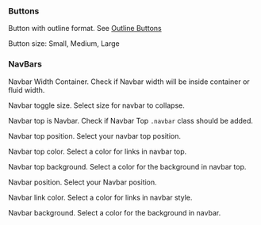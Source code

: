 ### Buttons

Button with outline format. See [Outline Buttons](http://getbootstrap.com/css/#grid-example-fluid "CSS · Bootstrap")

Button size: Small, Medium, Large

### NavBars

Navbar Width Container. Check if Navbar width will be inside container or fluid width.

Navbar toggle size. Select size for navbar to collapse.

Navbar top is Navbar. Check if Navbar Top `.navbar` class should be added.

Navbar top position. Select your navbar top position.

Navbar top color. Select a color for links in navbar top.

Navbar top background. Select a color for the background in navbar top.

Navbar position. Select your Navbar position.

Navbar link color. Select a color for links in navbar style.

Navbar background. Select a color for the background in navbar.